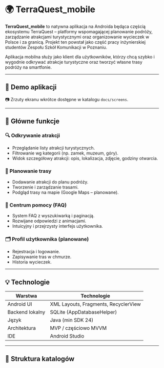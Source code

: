 # 🌍 TerraQuest_mobile

**TerraQuest_mobile** to natywna aplikacja na Androida będąca częścią ekosystemu TerraQuest – platformy wspomagającej planowanie podróży, zarządzanie atrakcjami turystycznymi oraz organizowanie wycieczek w Polsce i za granicą. Projekt ten powstał jako część pracy inżynierskiej studentów Zespołu Szkół Komunikacji w Poznaniu.

Aplikacja mobilna służy jako klient dla użytkowników, którzy chcą szybko i wygodnie odkrywać atrakcje turystyczne oraz tworzyć własne trasy podróży na smartfonie.

---

## 📲 Demo aplikacji

📷 Zrzuty ekranu wkrótce dostępne w katalogu `docs/screens`.

---

## 🧭 Główne funkcje

### 🔍 Odkrywanie atrakcji
- Przeglądanie listy atrakcji turystycznych.
- Filtrowanie wg kategorii (np. zamek, muzeum, góry).
- Widok szczegółowy atrakcji: opis, lokalizacja, zdjęcie, godziny otwarcia.

### 📌 Planowanie trasy
- Dodawanie atrakcji do planu podróży.
- Tworzenie i zarządzanie trasami.
- Podgląd trasy na mapie (Google Maps – planowane).

### 💬 Centrum pomocy (FAQ)
- System FAQ z wyszukiwarką i paginacją.
- Rozwijane odpowiedzi z animacjami.
- Intuicyjny i przejrzysty interfejs użytkownika.

### 🗂️ Profil użytkownika (planowane)
- Rejestracja i logowanie.
- Zapisywanie tras w chmurze.
- Historia wycieczek.

---

## 💡 Technologie

| Warstwa        | Technologie                         |
|----------------|-------------------------------------|
| Android UI     | XML Layouts, Fragments, RecyclerView|
| Backend lokalny| SQLite (AppDatabaseHelper)          |
| Język          | Java (min SDK 24)                   |
| Architektura   | MVP / częściowo MVVM                |
| IDE            | Android Studio                      |

---

## 📂 Struktura katalogów


